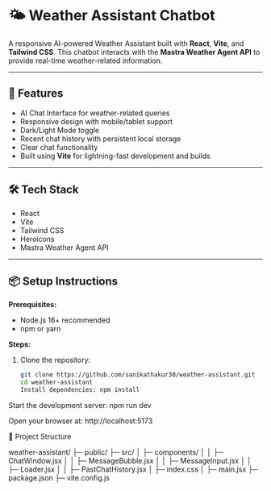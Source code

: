 # 🌤️ Weather Assistant Chatbot

A responsive AI-powered Weather Assistant built with **React**, **Vite**, and **Tailwind CSS**. This chatbot interacts with the **Mastra Weather Agent API** to provide real-time weather-related information.

---

## 🚀 Features

- AI Chat Interface for weather-related queries
- Responsive design with mobile/tablet support
- Dark/Light Mode toggle
- Recent chat history with persistent local storage
- Clear chat functionality
- Built using **Vite** for lightning-fast development and builds

---

## 🛠️ Tech Stack

- React
- Vite
- Tailwind CSS
- Heroicons
- Mastra Weather Agent API

---

## 📦 Setup Instructions

**Prerequisites:**

- Node.js 16+ recommended
- npm or yarn

**Steps:**

1. Clone the repository:
   ```bash
   git clone https://github.com/sanikathakur30/weather-assistant.git
   cd weather-assistant
   Install dependencies: npm install
   ```

Start the development server: npm run dev

Open your browser at: http://localhost:5173

📁 Project Structure

weather-assistant/
├─ public/
├─ src/
│ ├─ components/
│ │ ├─ ChatWindow.jsx
│ │ ├─ MessageBubble.jsx
│ │ ├─ MessageInput.jsx
│ │ ├─ Loader.jsx
│ │ ├─ PastChatHistory.jsx
│ ├─ index.css
│ ├─ main.jsx
├─ package.json
├─ vite.config.js
